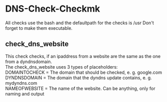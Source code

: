 # DNS-Check-Checkmk
All checks use the bash and the defaultpath for the checks is /usr
Don't forget to make them executable.

## check_dns_website
This check checks, if an ipaddress from a website are the same as the one from a dyndnsdomain.<br>
The check_dns_website uses 3 types of placeholders:<br>
DOMAINTOCHECK = The domain that should be checked, e. g. google.com<br>
DYNDNSDOMAIN = The domain that the dyndns update contains, e. g. mydyndns.com<br>
NAMEOFWEBSITE = The name of the website. Can be anything, only for naming and output
